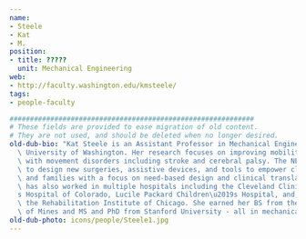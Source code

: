 ```yaml
---
name:
- Steele
- Kat
- M.
position:
- title: ?????
  unit: Mechanical Engineering
web:
- http://faculty.washington.edu/kmsteele/
tags:
- people-faculty

############################################################
# These fields are provided to ease migration of old content.
# They are not used, and should be deleted when no longer desired.
old-dub-bio: "Kat Steele is an Assistant Professor in Mechanical Engineering at the\
  \ University of Washington. Her research focuses on improving mobility for individuals\
  \ with movement disorders including stroke and cerebral palsy. The NEED Lab works\
  \ to design new surgeries, assistive devices, and tools to empower clinicians, patients,\
  \ and families with a focus on need-based design and clinical translation. Kat Steele\
  \ has also worked in multiple hospitals including the Cleveland Clinic, The Children\u2019\
  s Hospital of Colorado, Lucile Packard Children\u2019s Hospital, and, most recently,\
  \ the Rehabilitation Institute of Chicago. She earned her BS from the Colorado School\
  \ of Mines and MS and PhD from Stanford University - all in mechanical engineering. "
old-dub-photo: icons/people/Steele1.jpg
---
```

